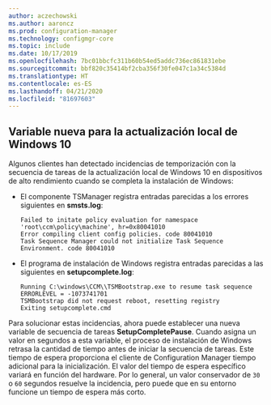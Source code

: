 ```yaml
---
author: aczechowski
ms.author: aaroncz
ms.prod: configuration-manager
ms.technology: configmgr-core
ms.topic: include
ms.date: 10/17/2019
ms.openlocfilehash: 7bc01bbcfc311b60b54ed5addc736ec861831ebe
ms.sourcegitcommit: bbf820c35414bf2cba356f30fe047c1a34c5384d
ms.translationtype: HT
ms.contentlocale: es-ES
ms.lasthandoff: 04/21/2020
ms.locfileid: "81697603"
---
```

## <a name="new-variable-for-windows-10-in-place-upgrade"></a><a name="bkmk_osdvar"></a> Variable nueva para la actualización local de Windows 10

<!--4680263-->

Algunos clientes han detectado incidencias de temporización con la secuencia de tareas de la actualización local de Windows 10 en dispositivos de alto rendimiento cuando se completa la instalación de Windows:

- El componente TSManager registra entradas parecidas a los errores siguientes en **smsts.log**:

    ``` log
    Failed to initate policy evaluation for namespace 'root\ccm\policy\machine', hr=0x80041010
    Error compiling client config policies. code 80041010
    Task Sequence Manager could not initialize Task Sequence Environment. code 80041010
    ```

- El programa de instalación de Windows registra entradas parecidas a las siguientes en **setupcomplete.log**:

    ``` log
    Running C:\windows\CCM\\TSMBootstrap.exe to resume task sequence
    ERRORLEVEL = -1073741701
    TSMBootstrap did not request reboot, resetting registry
    Exiting setupcomplete.cmd
    ```

Para solucionar estas incidencias, ahora puede establecer una nueva variable de secuencia de tareas **SetupCompletePause**. Cuando asigna un valor en segundos a esta variable, el proceso de instalación de Windows retrasa la cantidad de tiempo antes de iniciar la secuencia de tareas. Este tiempo de espera proporciona el cliente de Configuration Manager tiempo adicional para la inicialización. El valor del tiempo de espera específico variará en función del hardware. Por lo general, un valor conservador de `30` o `60` segundos resuelve la incidencia, pero puede que en su entorno funcione un tiempo de espera más corto.
